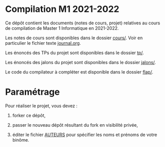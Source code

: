 # Compilation M1 2021-2022

Ce dépôt contient les documents (notes de cours, projet) relatives au cours de
compilation de Master 1 Informatique en 2021-2022.

Les notes de cours sont disponibles dans le dossier [cours/](cours/). Voir en
particulier le fichier texte [journal.org](cours/journal.org).

Les énoncés des TPs du projet sont disponibles dans le dossier [tp/](tp/).

Les énoncés des jalons du projet sont disponibles dans le dossier
[jalons/](jalons/).

Le code du compilateur à compléter est disponible dans le dossier
[flap/](flap/).

# Paramétrage

Pour réaliser le projet, vous devez :

1. forker ce dépôt,

2. passer le nouveau dépôt résultant du fork en visibilité privée,

3. éditer le fichier [AUTEURS](flap/AUTEURS) pour spécifier les noms et prénoms
   de votre binôme.

